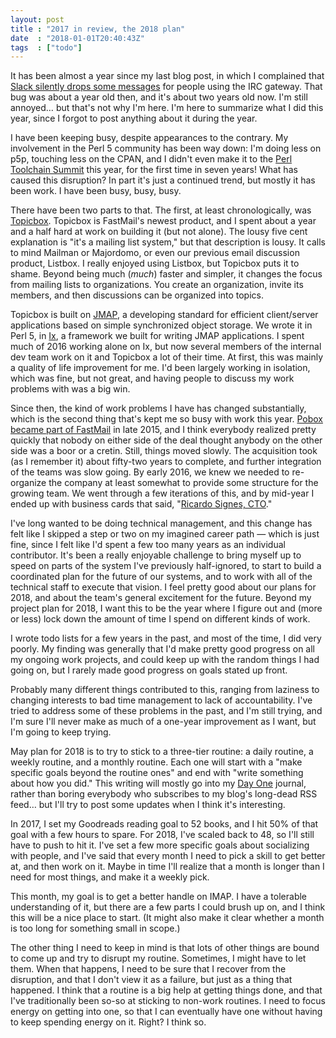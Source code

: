 ```yaml
---
layout: post
title : "2017 in review, the 2018 plan"
date  : "2018-01-01T20:40:43Z"
tags  : ["todo"]
---
```

It has been almost a year since my last blog post, in which I complained that
[Slack silently drops some
messages](https://rjbs.manxome.org/rubric/entry/2110) for people using the IRC
gateway.  That bug was about a year old then, and it's about two years old now.
I'm still annoyed… but that's not why I'm here.  I'm here to summarize what I
did this year, since I forgot to post anything about it during the year.

I have been keeping busy, despite appearances to the contrary.  My involvement
in the Perl 5 community has been way down: I'm doing less on p5p, touching less
on the CPAN, and I didn't even make it to the [Perl Toolchain
Summit](http://act.qa-hackathon.org/qa2017/) this year, for the first time in
seven years!  What has caused this disruption?  In part it's just a continued
trend, but mostly it has been work.  I have been busy, busy, busy.

There have been two parts to that.  The first, at least chronologically, was
[Topicbox](https://www.topicbox.com/).  Topicbox is FastMail's newest product,
and I spent about a year and a half hard at work on building it (but not
alone).  The lousy five cent explanation is "it's a mailing list system," but
that description is lousy.  It calls to mind Mailman or Majordomo, or even our
previous email discussion product, Listbox.  I really enjoyed using Listbox,
but Topicbox puts it to shame.  Beyond being much (*much*) faster and simpler,
it changes the focus from mailing lists to organizations.  You create an
organization, invite its members, and then discussions can be organized into
topics.

Topicbox is built on [JMAP](http://jmap.io/), a developing standard for
efficient client/server applications based on simple synchronized object
storage.  We wrote it in Perl 5, in [Ix](https://github.com/fastmail/Ix), a
framework we built for writing JMAP applications.  I spent much of 2016 working
alone on Ix, but now several members of the internal dev team work on it and
Topicbox a lot of their time.  At first, this was mainly a quality of life
improvement for me.  I'd been largely working in isolation, which was fine, but
not great, and having people to discuss my work problems with was a big win.

Since then, the kind of work problems I have has changed substantially, which
is the second thing that's kept me so busy with work this year.  [Pobox became
part of
FastMail](http://blog.pobox.com/2015/11/exciting-news-about-pobox-and-fastmail.html)
in late 2015, and I think everybody realized pretty quickly that nobody on
either side of the deal thought anybody on the other side was a boor or a
cretin.  Still, things moved slowly.  The acquisition took (as I remember it)
about fifty-two years to complete, and further integration of the teams was
slow going.  By early 2016, we knew we needed to re-organize the company at
least somewhat to provide some structure for the growing team.  We went through
a few iterations of this, and by mid-year I ended up with business cards that
said, "[Ricardo Signes,
CTO](https://blog.fastmail.com/2017/12/23/interview-rjbs/)."

I've long wanted to be doing technical management, and this change has felt
like I skipped a step or two on my imagined career path — which is just fine,
since I felt like I'd spent a few too many years as an individual contributor.
It's been a really enjoyable challenge to bring myself up to speed on parts of
the system I've previously half-ignored, to start to build a coordinated plan
for the future of our systems, and to work with all of the technical staff to
execute that vision.  I feel pretty good about our plans for 2018, and about
the team's general excitement for the future.  Beyond my project plan for 2018,
I want this to be the year where I figure out and (more or less) lock down the
amount of time I spend on different kinds of work.

I wrote todo lists for a few years in the past, and most of the time, I did
very poorly.  My finding was generally that I'd make pretty good progress on
all my ongoing work projects, and could keep up with the random things I had
going on, but I rarely made good progress on goals stated up front.

Probably many different things contributed to this, ranging from laziness to
changing interests to bad time management to lack of accountability.  I've
tried to address some of these problems in the past, and I'm still trying, and
I'm sure I'll never make as much of a one-year improvement as I want, but I'm
going to keep trying.

May plan for 2018 is to try to stick to a three-tier routine: a daily routine,
a weekly routine, and a monthly routine.  Each one will start with a "make
specific goals beyond the routine ones" and end with "write something about how
you did."  This writing will mostly go into my [Day One](http://dayoneapp.com/)
journal, rather than boring everybody who subscribes to my blog's long-dead RSS
feed… but I'll try to post some updates when I think it's interesting.

In 2017, I set my Goodreads reading goal to 52 books, and I hit 50% of that
goal with a few hours to spare.  For 2018, I've scaled back to 48, so I'll
still have to push to hit it.  I've set a few more specific goals about
socializing with people, and I've said that every month I need to pick a skill
to get better at, and then work on it.  Maybe in time I'll realize that a month
is longer than I need for most things, and make it a weekly pick.

This month, my goal is to get a better handle on IMAP.  I have a tolerable
understanding of it, but there are a few parts I could brush up on, and I think
this will be a nice place to start.  (It might also make it clear whether a
month is too long for something small in scope.)

The other thing I need to keep in mind is that lots of other things are bound
to come up and try to disrupt my routine.  Sometimes, I might have to let them.
When that happens, I need to be sure that I recover from the disruption, and
that I don't view it as a failure, but just as a thing that happened.  I think
that a routine is a big help at getting things done, and that I've
traditionally been so-so at sticking to non-work routines.  I need to focus
energy on getting into one, so that I can eventually have one without having to
keep spending energy on it.  Right?  I think so.

